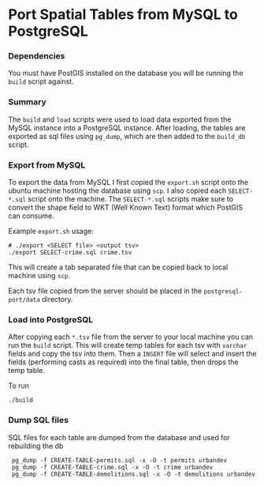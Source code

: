 Port Spatial Tables from MySQL to PostgreSQL
============================================


### Dependencies

You must have PostGIS installed on the database you will be running the `build`
script against.


### Summary
The `build` and `load` scripts were used to load data exported from the MySQL
instance into a PostgreSQL instance. After loading, the tables are exported
as sql files using `pg_dump`, which are then added to the `build_db` script.

### Export from MySQL

To export the data from MySQL I first copied the `export.sh` script onto the
ubuntu machine hosting the database using `scp`. I also copied each `SELECT-*.sql`
script onto the machine. The `SELECT-*.sql` scripts make sure to convert the
shape field to WKT (Well Known Text) format which PostGIS can consume.

Example `export.sh` usage:

```
# ./export <SELECT file> <output tsv>
./export SELECT-crime.sql crime.tsv
```

This will create a tab separated file that can be copied back to local machine
using `scp`.


Each tsv file copied from the server should be placed in the `postgresql-port/data`
directory.


### Load into PostgreSQL

After copying each `*.tsv` file from the server to your local machine you can
run the `build` script. This will create temp tables for each tsv with `varchar`
fields and copy the tsv into them. Then a `INSERT` file will select and insert the fields
(performing casts as required) into the final table, then drops the temp table.

To run
```
./build
```


### Dump SQL files

SQL files for each table are dumped from the database and used for rebuilding the db

```
 pg_dump -f CREATE-TABLE-permits.sql -x -O -t permits urbandev
 pg_dump -f CREATE-TABLE-crime.sql -x -O -t crime urbandev
 pg_dump -f CREATE-TABLE-demolitions.sql -x -O -t demolitions urbandev
```

